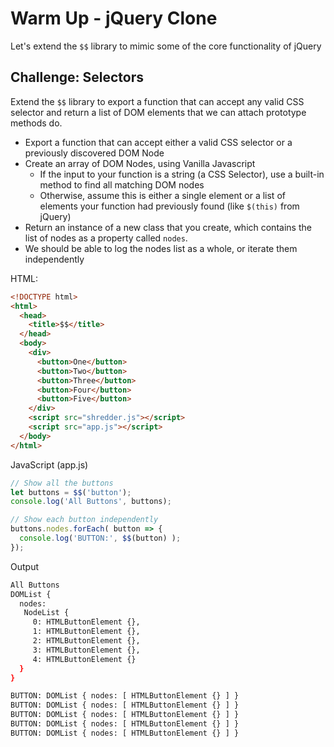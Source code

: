 # Warm Up - jQuery Clone

Let's extend the `$$` library to mimic some of the core functionality of jQuery

## Challenge: Selectors

Extend the `$$` library to export a function that can accept any valid CSS selector and return a list of DOM elements that we can attach prototype methods do.

- Export a function that can accept either a valid CSS selector or a previously discovered DOM Node
- Create an array of DOM Nodes, using Vanilla Javascript
  - If the input to your function is a string (a CSS Selector), use a built-in method to find all matching DOM nodes
  - Otherwise, assume this is either a single element or a list of elements your function had previously found (like `$(this)` from jQuery)
- Return an instance of a new class that you create, which contains the list of nodes as a property called `nodes`.
- We should be able to log the nodes list as a whole, or iterate them independently

HTML:

```html
<!DOCTYPE html>
<html>
  <head>
    <title>$$</title>
  </head>
  <body>
    <div>
      <button>One</button>
      <button>Two</button>
      <button>Three</button>
      <button>Four</button>
      <button>Five</button>
    </div>
    <script src="shredder.js"></script>
    <script src="app.js"></script>
  </body>
</html>
```

JavaScript (app.js)

```javascript
// Show all the buttons
let buttons = $$('button');
console.log('All Buttons', buttons);

// Show each button independently
buttons.nodes.forEach( button => {
  console.log('BUTTON:', $$(button) );
});
```

Output

```bash
All Buttons
DOMList {
  nodes:
   NodeList {
     0: HTMLButtonElement {},
     1: HTMLButtonElement {},
     2: HTMLButtonElement {},
     3: HTMLButtonElement {},
     4: HTMLButtonElement {}
  }
}

BUTTON: DOMList { nodes: [ HTMLButtonElement {} ] }
BUTTON: DOMList { nodes: [ HTMLButtonElement {} ] }
BUTTON: DOMList { nodes: [ HTMLButtonElement {} ] }
BUTTON: DOMList { nodes: [ HTMLButtonElement {} ] }
BUTTON: DOMList { nodes: [ HTMLButtonElement {} ] }
```
